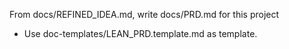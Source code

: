 From docs/REFINED_IDEA.md, write docs/PRD.md for this project
- Use doc-templates/LEAN_PRD.template.md as template.

